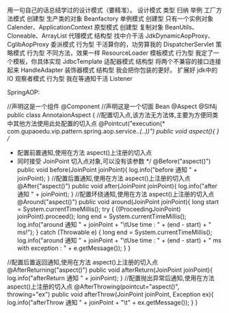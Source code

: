 用一句自己的话总结学过的设计模式（要精准）。
设计模式	    类型	   归纳	                     举例
工厂方法模式	创建型	   生产类的对象	             Beanfactory
单例模式	   创建型	  只有一个实例对象	         Calender、ApplicationContext
原型模式	   创建型	  复制对象	                BeanUtils、Cloneable、ArrayList
代理模式	   结构型	  找中介干活	               JdkDynamicAopProxy、CglibAopProxy
委派模式	   行为型	  干活算你的，功劳算我的	    DispatcherServlet
策略模式	   行为型	  不同方法，效果一样	        ResourceLoader
模板模式	   行为型	  我定了一个模板，你具体实现	JdbcTemplate
适配器模式	  结构型	   将两个不兼容的接口连接起来	HandleAdapter
装饰器模式	  结构型	   我会把你包装的更好。 扩展好	jdk中的IO
观察者模式	  行为型	   我在等通知干活	           Listener


SpringAOP:

//声明这是一个组件
@Component
//声明这是一个切面 Bean
@Aspect
@Slf4j
public class AnnotaionAspect {
//配置切入点,该方法无方法体,主要为方便同类中其他方法使用此处配置的切入点
@Pointcut("execution(* com.gupaoedu.vip.pattern.spring.aop.service..*(..))")
public void aspect(){ }
/*
* 配置前置通知,使用在方法 aspect()上注册的切入点
* 同时接受 JoinPoint 切入点对象,可以没有该参数
*/
@Before("aspect()")
public void before(JoinPoint joinPoint){
log.info("before 通知 " + joinPoint);
}
//配置后置通知,使用在方法 aspect()上注册的切入点
@After("aspect()")
public void after(JoinPoint joinPoint){
log.info("after 通知 " + joinPoint);
}
//配置环绕通知,使用在方法 aspect()上注册的切入点
@Around("aspect()")
public void around(JoinPoint joinPoint){
long start = System.currentTimeMillis();
try {
((ProceedingJoinPoint) joinPoint).proceed();
long end = System.currentTimeMillis();
log.info("around 通知 " + joinPoint + "\tUse time : " + (end - start) + " ms!");
} catch (Throwable e) {
long end = System.currentTimeMillis();
log.info("around 通知 " + joinPoint + "\tUse time : " + (end - start) + " ms with exception :
" + e.getMessage());
}
}

//配置后置返回通知,使用在方法 aspect()上注册的切入点
@AfterReturning("aspect()")
public void afterReturn(JoinPoint joinPoint){
log.info("afterReturn 通知 " + joinPoint);
}
//配置抛出异常后通知,使用在方法 aspect()上注册的切入点
@AfterThrowing(pointcut="aspect()", throwing="ex")
public void afterThrow(JoinPoint joinPoint, Exception ex){
log.info("afterThrow 通知 " + joinPoint + "\t" + ex.getMessage());
}
}

